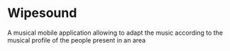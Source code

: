 # Wipesound
A musical mobile application allowing to adapt the music according to the musical profile of the people present in an area
